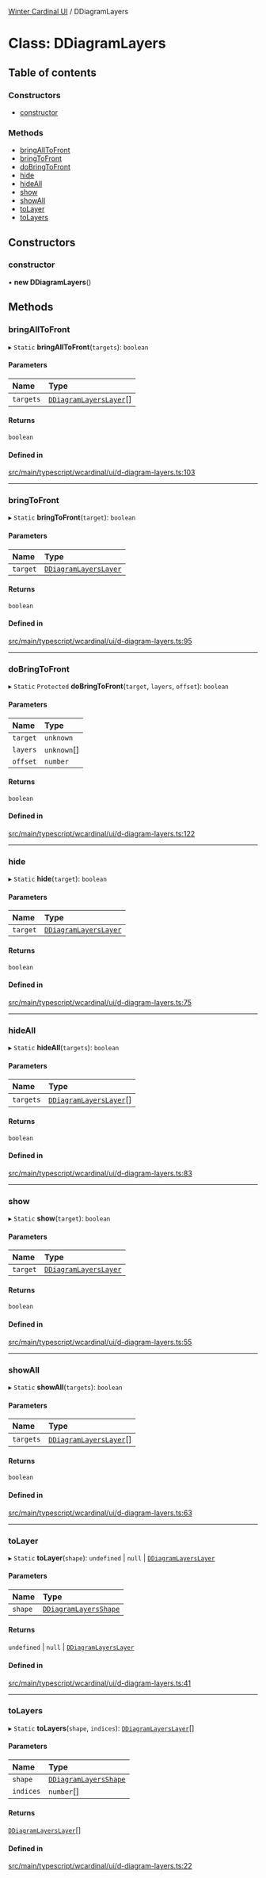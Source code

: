 [Winter Cardinal UI](../README.md) / DDiagramLayers

# Class: DDiagramLayers

## Table of contents

### Constructors

- [constructor](DDiagramLayers.md#constructor)

### Methods

- [bringAllToFront](DDiagramLayers.md#bringalltofront)
- [bringToFront](DDiagramLayers.md#bringtofront)
- [doBringToFront](DDiagramLayers.md#dobringtofront)
- [hide](DDiagramLayers.md#hide)
- [hideAll](DDiagramLayers.md#hideall)
- [show](DDiagramLayers.md#show)
- [showAll](DDiagramLayers.md#showall)
- [toLayer](DDiagramLayers.md#tolayer)
- [toLayers](DDiagramLayers.md#tolayers)

## Constructors

### constructor

• **new DDiagramLayers**()

## Methods

### bringAllToFront

▸ `Static` **bringAllToFront**(`targets`): `boolean`

#### Parameters

| Name | Type |
| :------ | :------ |
| `targets` | [`DDiagramLayersLayer`](../README.md#ddiagramlayerslayer)[] |

#### Returns

`boolean`

#### Defined in

[src/main/typescript/wcardinal/ui/d-diagram-layers.ts:103](https://github.com/winter-cardinal/winter-cardinal-ui/blob/v0.154.0/src/main/typescript/wcardinal/ui/d-diagram-layers.ts#L103)

___

### bringToFront

▸ `Static` **bringToFront**(`target`): `boolean`

#### Parameters

| Name | Type |
| :------ | :------ |
| `target` | [`DDiagramLayersLayer`](../README.md#ddiagramlayerslayer) |

#### Returns

`boolean`

#### Defined in

[src/main/typescript/wcardinal/ui/d-diagram-layers.ts:95](https://github.com/winter-cardinal/winter-cardinal-ui/blob/v0.154.0/src/main/typescript/wcardinal/ui/d-diagram-layers.ts#L95)

___

### doBringToFront

▸ `Static` `Protected` **doBringToFront**(`target`, `layers`, `offset`): `boolean`

#### Parameters

| Name | Type |
| :------ | :------ |
| `target` | `unknown` |
| `layers` | `unknown`[] |
| `offset` | `number` |

#### Returns

`boolean`

#### Defined in

[src/main/typescript/wcardinal/ui/d-diagram-layers.ts:122](https://github.com/winter-cardinal/winter-cardinal-ui/blob/v0.154.0/src/main/typescript/wcardinal/ui/d-diagram-layers.ts#L122)

___

### hide

▸ `Static` **hide**(`target`): `boolean`

#### Parameters

| Name | Type |
| :------ | :------ |
| `target` | [`DDiagramLayersLayer`](../README.md#ddiagramlayerslayer) |

#### Returns

`boolean`

#### Defined in

[src/main/typescript/wcardinal/ui/d-diagram-layers.ts:75](https://github.com/winter-cardinal/winter-cardinal-ui/blob/v0.154.0/src/main/typescript/wcardinal/ui/d-diagram-layers.ts#L75)

___

### hideAll

▸ `Static` **hideAll**(`targets`): `boolean`

#### Parameters

| Name | Type |
| :------ | :------ |
| `targets` | [`DDiagramLayersLayer`](../README.md#ddiagramlayerslayer)[] |

#### Returns

`boolean`

#### Defined in

[src/main/typescript/wcardinal/ui/d-diagram-layers.ts:83](https://github.com/winter-cardinal/winter-cardinal-ui/blob/v0.154.0/src/main/typescript/wcardinal/ui/d-diagram-layers.ts#L83)

___

### show

▸ `Static` **show**(`target`): `boolean`

#### Parameters

| Name | Type |
| :------ | :------ |
| `target` | [`DDiagramLayersLayer`](../README.md#ddiagramlayerslayer) |

#### Returns

`boolean`

#### Defined in

[src/main/typescript/wcardinal/ui/d-diagram-layers.ts:55](https://github.com/winter-cardinal/winter-cardinal-ui/blob/v0.154.0/src/main/typescript/wcardinal/ui/d-diagram-layers.ts#L55)

___

### showAll

▸ `Static` **showAll**(`targets`): `boolean`

#### Parameters

| Name | Type |
| :------ | :------ |
| `targets` | [`DDiagramLayersLayer`](../README.md#ddiagramlayerslayer)[] |

#### Returns

`boolean`

#### Defined in

[src/main/typescript/wcardinal/ui/d-diagram-layers.ts:63](https://github.com/winter-cardinal/winter-cardinal-ui/blob/v0.154.0/src/main/typescript/wcardinal/ui/d-diagram-layers.ts#L63)

___

### toLayer

▸ `Static` **toLayer**(`shape`): `undefined` \| ``null`` \| [`DDiagramLayersLayer`](../README.md#ddiagramlayerslayer)

#### Parameters

| Name | Type |
| :------ | :------ |
| `shape` | [`DDiagramLayersShape`](../interfaces/DDiagramLayersShape.md) |

#### Returns

`undefined` \| ``null`` \| [`DDiagramLayersLayer`](../README.md#ddiagramlayerslayer)

#### Defined in

[src/main/typescript/wcardinal/ui/d-diagram-layers.ts:41](https://github.com/winter-cardinal/winter-cardinal-ui/blob/v0.154.0/src/main/typescript/wcardinal/ui/d-diagram-layers.ts#L41)

___

### toLayers

▸ `Static` **toLayers**(`shape`, `indices`): [`DDiagramLayersLayer`](../README.md#ddiagramlayerslayer)[]

#### Parameters

| Name | Type |
| :------ | :------ |
| `shape` | [`DDiagramLayersShape`](../interfaces/DDiagramLayersShape.md) |
| `indices` | `number`[] |

#### Returns

[`DDiagramLayersLayer`](../README.md#ddiagramlayerslayer)[]

#### Defined in

[src/main/typescript/wcardinal/ui/d-diagram-layers.ts:22](https://github.com/winter-cardinal/winter-cardinal-ui/blob/v0.154.0/src/main/typescript/wcardinal/ui/d-diagram-layers.ts#L22)
